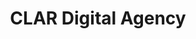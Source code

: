 ---
title: CLAR Digital Agency
img: "{{ '/img/clar/mockup.jpg' | url }}"
kind: coding
spotlight: true
layout: case-detail
tags: cases
url: https://kyandroo.github.io/clar-development/
---